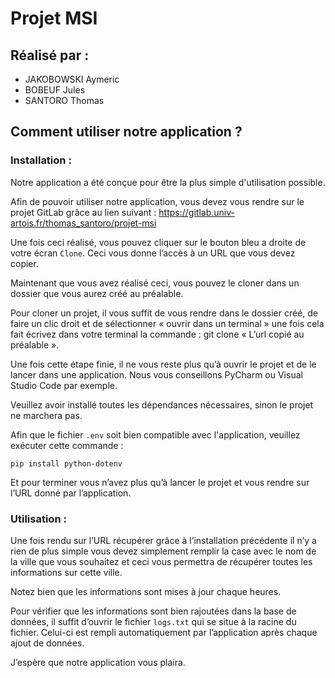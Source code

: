 # Projet MSI

## Réalisé par :
- JAKOBOWSKI Aymeric
- BOBEUF Jules
- SANTORO Thomas

## Comment utiliser notre application ?

### Installation :

Notre application a été conçue pour être la plus simple d'utilisation possible.

Afin de pouvoir utiliser notre application, vous devez vous rendre sur le projet GitLab grâce au lien suivant : https://gitlab.univ-artois.fr/thomas_santoro/projet-msi

Une fois ceci réalisé, vous pouvez cliquer sur le bouton bleu a droite de votre écran `Clone`. Ceci vous donne l’accès à un URL que vous devez copier.

Maintenant que vous avez réalisé ceci, vous pouvez le cloner dans un dossier que vous aurez créé au préalable.

Pour cloner un projet, il vous suffit de vous rendre dans le dossier créé, de faire un clic droit et de sélectionner « ouvrir dans un terminal » une fois cela fait écrivez dans votre terminal la commande : git clone « L’url copié au préalable ».

Une fois cette étape finie, il ne vous reste plus qu’à ouvrir le projet et de le lancer dans une application. Nous vous conseillons PyCharm ou Visual Studio Code par exemple.

Veuillez avoir installé toutes les dépendances nécessaires, sinon le projet ne marchera pas. 

Afin que le fichier `.env` soit bien compatible avec l'application, veuillez exécuter cette commande :
```
pip install python-dotenv
```

Et pour terminer vous n’avez plus qu’à lancer le projet et vous rendre sur l’URL donné par l’application.

### Utilisation :

Une fois rendu sur l’URL récupérer grâce à l’installation précédente il n’y a rien de plus simple vous devez simplement remplir la case avec le nom de la ville que vous souhaitez et ceci vous permettra de récupérer toutes les informations sur cette ville.

Notez bien que les informations sont mises à jour chaque heures.

Pour vérifier que les informations sont bien rajoutées dans la base de données, il suffit d’ouvrir le fichier `logs.txt` qui se situe à la racine du fichier. Celui-ci est rempli automatiquement par l’application après chaque ajout de données.

J’espère que notre application vous plaira.


